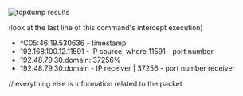 ![tcpdump results](https://github.com/user-attachments/assets/23074161-6e9d-4370-99ca-973952af02a5)

(look at the last line of this command's intercept execution)

* ^C05:46:19.530636 - timestamp
* 192.168.100.12.11591 - IP source, where 11591 - port number
* 192.48.79.30.domain: 37256%
* 192.48.79.30.domain - IP receiver | 37256 - port number receiver 

// everything else is information related to the packet
